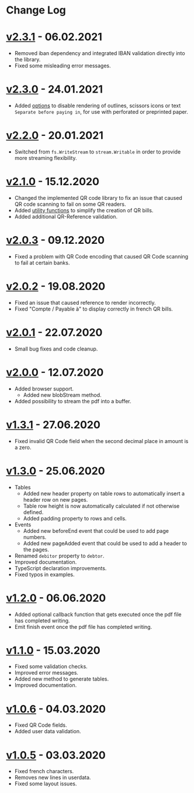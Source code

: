 
# Change Log

# [v2.3.1](https://github.com/schoero/swissqrbill/compare/v2.3.0...v2.3.1) - 06.02.2021
  * Removed iban dependency and integrated IBAN validation directly into the library.
  * Fixed some misleading error messages.

# [v2.3.0](https://github.com/schoero/swissqrbill/compare/v2.2.0...v2.3.0) - 24.01.2021
  * Added [options](https://github.com/schoero/SwissQRBill/blob/master/doc/api.md#options) to disable rendering of outlines, scissors icons or text `Separate before paying in`, for use with perforated or preprinted paper.

# [v2.2.0](https://github.com/schoero/swissqrbill/compare/v2.1.0...v2.2.0) - 20.01.2021
  * Switched from `fs.WriteStream` to `stream.Writable` in order to provide more streaming flexibility.

# [v2.1.0](https://github.com/schoero/swissqrbill/compare/v2.0.3...v2.1.0) - 15.12.2020
  * Changed the implemented QR code library to fix an issue that caused QR code scanning to fail on some QR readers.
  * Added [utility functions](https://github.com/schoero/SwissQRBill/blob/master/doc/api.md#swissqrbillutils) to simplify the creation of QR bills.
  * Added additional QR-Reference validation.

# [v2.0.3](https://github.com/schoero/swissqrbill/compare/v2.0.2...v2.0.3) - 09.12.2020
  * Fixed a problem with QR Code encoding that caused QR Code scanning to fail at certain banks.

# [v2.0.2](https://github.com/schoero/swissqrbill/compare/v2.0.1...v2.0.2) - 19.08.2020
  * Fixed an issue that caused reference to render incorrectly.
  * Fixed "Compte / Payable à" to display correctly in french QR bills.

# [v2.0.1](https://github.com/schoero/swissqrbill/compare/v2.0.0...v2.0.1) - 22.07.2020
  * Small bug fixes and code cleanup.

# [v2.0.0](https://github.com/schoero/swissqrbill/compare/v1.3.1...v2.0.0) - 12.07.2020
  * Added browser support.
    - Added new blobStream method.
  * Added possibility to stream the pdf into a buffer.

# [v1.3.1](https://github.com/schoero/swissqrbill/compare/v1.3.0...v1.3.1) - 27.06.2020
  * Fixed invalid QR Code field when the second decimal place in amount is a zero.

# [v1.3.0](https://github.com/schoero/swissqrbill/compare/v1.2.0...v1.3.0) - 25.06.2020
  * Tables
    - Added new header property on table rows to automatically insert a header row on new pages.
    - Table row height is now automatically calculated if not otherwise defined.
    - Added padding property to rows and cells.
  * Events
    - Added new beforeEnd event that could be used to add page numbers.
    - Added new pageAdded event that could be used to add a header to the pages.
  * Renamed `debitor` property to `debtor`.
  * Improved documentation.
  * TypeScript declaration improvements.
  * Fixed typos in examples.

# [v1.2.0](https://github.com/schoero/swissqrbill/compare/v1.1.0...v1.2.0) - 06.06.2020
  * Added optional callback function that gets executed once the pdf file has completed writing.
  * Emit finish event once the pdf file has completed writing.

# [v1.1.0](https://github.com/schoero/swissqrbill/compare/v1.0.6...v1.1.0) - 15.03.2020
  * Fixed some validation checks.
  * Improved error messages.
  * Added new method to generate tables.
  * Improved documentation.

# [v1.0.6](https://github.com/schoero/swissqrbill/compare/v1.0.5...v1.0.6) - 04.03.2020
  * Fixed QR Code fields.
  * Added user data validation.

# [v1.0.5](https://github.com/schoero/swissqrbill/compare/v1.0.4...v1.0.5) - 03.03.2020
  * Fixed french characters.
  * Removes new lines in userdata.
  * Fixed some layout issues.